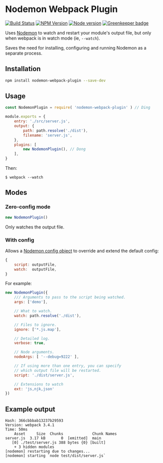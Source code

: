 # Nodemon Webpack Plugin

[![Build Status](https://travis-ci.org/Izhaki/nodemon-webpack-plugin.svg?branch=master)](https://travis-ci.org/Izhaki/nodemon-webpack-plugin)
[![NPM Version](https://badge.fury.io/js/nodemon-webpack-plugin.svg?style=flat)](https://npmjs.org/package/nodemon-webpack-plugin)
[![Node version](https://img.shields.io/node/v/nodemon-webpack-plugin.svg?style=flat)](http://nodejs.org/download/) [![Greenkeeper badge](https://badges.greenkeeper.io/Izhaki/nodemon-webpack-plugin.svg)](https://greenkeeper.io/)

Uses [Nodemon](https://nodemon.io/) to watch and restart your module's output file, but only when webpack is in watch mode (ie, `--watch`).

Saves the need for installing, configuring and running Nodemon as a separate process.

## Installation

```bash
npm install nodemon-webpack-plugin --save-dev
```

## Usage

```javascript
const NodemonPlugin = require( 'nodemon-webpack-plugin' ) // Ding

module.exports = {
    entry: './src/server.js',
    output: {
        path: path.resolve('./dist'),
        filename: 'server.js',
    },
    plugins: [
        new NodemonPlugin(), // Dong
    ],
}
```

Then:

```shell
$ webpack --watch
```

## Modes

### Zero-config mode

```javascript
new NodemonPlugin()
```

Only watches the output file.

### With config

Allows a [Nodemon config object](https://github.com/remy/nodemon#config-files) to override and extend the default config:

```javascript
{
    script: outputFile,
    watch:  outputFile,
}
```

For example:

```javascript
new NodemonPlugin({
    /// Arguments to pass to the script being watched.
    args: ['demo'],

    // What to watch.
    watch: path.resolve('./dist'),

    // Files to ignore.
    ignore: ['*.js.map'],

    // Detailed log.
    verbose: true,

    // Node arguments.
    nodeArgs: [ '--debug=9222' ],

    // If using more than one entry, you can specify
    // which output file will be restarted.
    script: './dist/server.js',

    // Extensions to watch
    ext: 'js,njk,json'
})
```

## Example output

```shell
Hash: 366cbbbab13237b29593
Version: webpack 3.4.1
Time: 50ms
    Asset     Size  Chunks             Chunk Names
server.js  3.17 kB       0  [emitted]  main
   [0] ./test/server.js 388 bytes {0} [built]
    + 3 hidden modules
[nodemon] restarting due to changes...
[nodemon] starting `node test/dist/server.js`
```
